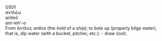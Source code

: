 <body>
  <p>G501<br>  ἀντλέω  <br> antleō  <br><i>ant-leh‘-o </i><br>From   ἄντλος    antlos   (the <i>hold</i> of a ship); to <i>bale</i> up (properly bilge water), that is, <i>dip</i> water (with a bucket, pitcher, etc.): - draw (out).<br></p>
 </body>